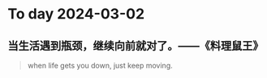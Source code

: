
# To day 2024-03-02


## 当生活遇到瓶颈，继续向前就对了。——《料理鼠王》
> when life gets you down, just keep moving.

    